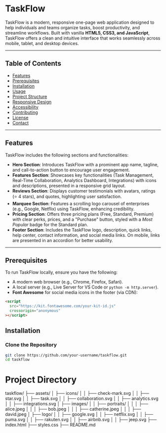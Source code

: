 # TaskFlow

TaskFlow is a modern, responsive one-page web application designed to help individuals and teams organize tasks, boost productivity, and streamline workflows. Built with vanilla **HTML5, CSS3, and JavaScript**, TaskFlow offers a clean and intuitive interface that works seamlessly across mobile, tablet, and desktop devices.

---

## Table of Contents

- [Features](#features)
- [Prerequisites](#prerequisites)
- [Installation](#installation)
- [Usage](#usage)
- [Project Structure](#project-structure)
- [Responsive Design](#responsive-design)
- [Accessibility](#accessibility)
- [Contributing](#contributing)
- [License](#license)
- [Contact](#contact)

---

## Features

TaskFlow includes the following sections and functionalities:

- **Hero Section**: Introduces TaskFlow with a prominent app name, tagline, and call-to-action button to encourage user engagement.
- **Features Section**: Showcases key functionalities (Task Management, Real-Time Collaboration, Analytics Dashboard, Integrations) with icons and descriptions, presented in a responsive grid layout.
- **Reviews Section**: Displays customer testimonials with avatars, ratings (⭐ 4 stars), and quotes, highlighting user satisfaction.
- **Marquee Section**: Features a scrolling logo carousel of enterprises (e.g., Google, Netflix) using TaskFlow, enhancing credibility.
- **Pricing Section**: Offers three pricing plans (Free, Standard, Premium) with clear perks, prices, and a "Purchase" button, styled with a _Most Popular_ badge for the Standard plan.
- **Footer Section**: Includes the TaskFlow logo, description, quick links, help center, contact information, and social media links. On mobile, links are presented in an accordion for better usability.

---

## Prerequisites

To run TaskFlow locally, ensure you have the following:

- A modern web browser (e.g., Chrome, Firefox, Safari).
- A local server (e.g., Live Server for VS Code or `python -m http.server`).
- **Font Awesome** for social media icons in the footer (via CDN):

```html
<script
  src="https://kit.fontawesome.com/your-kit-id.js"
  crossorigin="anonymous"
></script>
```

## Installation

### Clone the Repository

```bash
git clone https://github.com/your-username/taskflow.git
cd taskflow
```

# Project Directory

taskflow/
├── assets/
│ ├── icons/
│ │ ├── check-mark.svg
│ │ ├── star.svg
│ │ ├── task.svg
│ │ ├── collaboration.svg
│ │ ├── analytics.svg
│ │ ├── integrations.svg
│ ├── images/
│ │ ├── portraits/
│ │ │ ├── alice.jpeg
│ │ │ ├── bob.jpeg
│ │ │ ├── catherine.jpeg
│ │ │ ├── david.jpeg
│ ├── logo/
│ │ ├── google.svg
│ │ ├── netflix.svg
│ │ ├── puma.svg
│ │ ├── rakuten.svg
│ │ ├── airbnb.svg
│ │ ├── jeep.svg
├── index.html
├── styles.css
├── README.md
